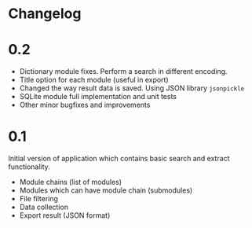 Changelog
=========

# 0.2

* Dictionary module fixes. Perform a search in different encoding.
* Title option for each module (useful in export)
* Changed the way result data is saved. Using JSON library `jsonpickle`
* SQLite module full implementation and unit tests
* Other minor bugfixes and improvements

# 0.1

Initial version of application which contains basic search and extract functionality.

* Module chains (list of modules)
* Modules which can have module chain (submodules)
* File filtering
* Data collection
* Export result (JSON format)
